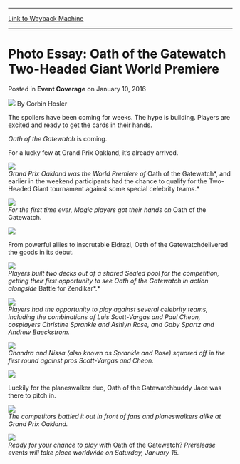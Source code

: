 
---
[Link to Wayback Machine](https://web.archive.org/web/20160114075906/http://magic.wizards.com/en/events/coverage/gpoak16/photo-essay-oath-of-the-gatewatch-two-headed-giant-world-premiere-2016-01-10)

[_metadata_:author]:- "Corbin Hosler"
[_metadata_:description]:- "The spoilers have been coming for weeks. The hype is building. Players are excited and ready to get the cards in their hands. Oath of the Gatewatch is coming. For a lucky few at Grand Prix Oakland, it’s already arrived."
[_metadata_:generator]:- "Drupal 7 (http://drupal.org)"
[_metadata_:node]:- "964876"
[_metadata_:publish_date]:- "2016-01-10"
[_metadata_:source]:- "div-main-content"
[_metadata_:title]:- "Photo Essay: Oath of the Gatewatch Two-Headed Giant World Premiere"
[_metadata_:wayback_capture_timestamp]:- "2016-01-14 07:59:06"
[_metadata_:wayback_raw_url]:- "https://web.archive.org/web/20160114075906id_/http://magic.wizards.com/en/events/coverage/gpoak16/photo-essay-oath-of-the-gatewatch-two-headed-giant-world-premiere-2016-01-10"
[_metadata_:wayback_url]:- "http://magic.wizards.com/en/events/coverage/gpoak16/photo-essay-oath-of-the-gatewatch-two-headed-giant-world-premiere-2016-01-10"
---


Photo Essay: Oath of the Gatewatch Two-Headed Giant World Premiere
==================================================================



 Posted in **Event Coverage**
 on January 10, 2016 






![](https://media.magic.wizards.com/styles/auth_small/public/images/person/hosler.jpg)
By Corbin Hosler











The spoilers have been coming for weeks. The hype is building. Players are excited and ready to get the cards in their hands.


*Oath of the Gatewatch* is coming.


For a lucky few at Grand Prix Oakland, it’s already arrived.


**![](https://media.wizards.com/2016/events/gpoak16/GP_OAK_15_2hg9.jpg)**  
*Grand Prix Oakland was the World Premiere of* Oath of the Gatewatch*, and earlier in the weekend participants had the chance to qualify for the Two-Headed Giant tournament against some special celebrity teams.*


**![](https://media.wizards.com/2016/events/gpoak16/GP_OAK_15_2hg6.jpg)**  
*For the first time ever, Magic players got their hands on* Oath of the Gatewatch.


**![](https://media.wizards.com/2016/events/gpoak16/GP_OAK_15_2hg7.jpg)**  

From powerful allies to inscrutable Eldrazi, Oath of the Gatewatchdelivered the goods in its debut.


**![](https://media.wizards.com/2016/events/gpoak16/GP_OAK_15_2hg11.jpg)**  
*Players built two decks out of a shared Sealed pool for the competition, getting their first opportunity to see Oath of the Gatewatch in action alongside* Battle for Zendikar*.*


**![](https://media.wizards.com/2016/events/gpoak16/GP_OAK_15_2HG1.jpg)**  
*Players had the opportunity to play against several celebrity teams, including the combinations of Luis Scott-Vargas and Paul Cheon, cosplayers Christine Sprankle and Ashlyn Rose, and Gaby Spartz and Andrew Baeckstrom.*


**![](https://media.wizards.com/2016/events/gpoak16/GP_OAK_15_2hg3.jpg)**  
*Chandra and Nissa (also known as Sprankle and Rose) squared off in the first round against pros Scott-Vargas and Cheon.*


**![](https://media.wizards.com/2016/events/gpoak16/GP_OAK_15_2hg12.jpg)**  

Luckily for the planeswalker duo, Oath of the Gatewatchbuddy Jace was there to pitch in.


**![](https://media.wizards.com/2016/events/gpoak16/GP_OAK_15_2hg10.jpg)**  
*The competitors battled it out in front of fans and planeswalkers alike at Grand Prix Oakland.*


**![](https://media.wizards.com/2016/events/gpoak16/GP_OAK_15_2hg13.jpg)**  
*Ready for your chance to play with* Oath of the Gatewatch? *Prerelease events will take place worldwide on Saturday, January 16.*







